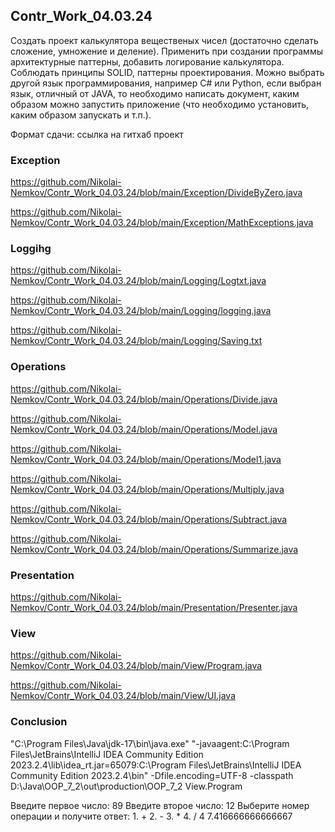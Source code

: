 ## Contr_Work_04.03.24

Создать проект калькулятора вещественых чисел (достаточно сделать сложение, умножение и деление).
Применить при создании программы архитектурные паттерны, добавить логирование калькулятора.
Соблюдать принципы SOLID, паттерны проектирования.
Можно выбрать другой язык программирования, например C# или Python, если выбран язык, отличный от JAVA, то необходимо написать документ, каким образом можно запустить приложение (что необходимо установить, каким образом запускать и т.п.).

Формат сдачи: ссылка на гитхаб проект

### Exception

https://github.com/Nikolai-Nemkov/Contr_Work_04.03.24/blob/main/Exception/DivideByZero.java

https://github.com/Nikolai-Nemkov/Contr_Work_04.03.24/blob/main/Exception/MathExceptions.java

### Loggihg

https://github.com/Nikolai-Nemkov/Contr_Work_04.03.24/blob/main/Logging/Logtxt.java

https://github.com/Nikolai-Nemkov/Contr_Work_04.03.24/blob/main/Logging/logging.java

https://github.com/Nikolai-Nemkov/Contr_Work_04.03.24/blob/main/Logging/Saving.txt


### Operations

https://github.com/Nikolai-Nemkov/Contr_Work_04.03.24/blob/main/Operations/Divide.java

https://github.com/Nikolai-Nemkov/Contr_Work_04.03.24/blob/main/Operations/Model.java

https://github.com/Nikolai-Nemkov/Contr_Work_04.03.24/blob/main/Operations/Model1.java

https://github.com/Nikolai-Nemkov/Contr_Work_04.03.24/blob/main/Operations/Multiply.java

https://github.com/Nikolai-Nemkov/Contr_Work_04.03.24/blob/main/Operations/Subtract.java

https://github.com/Nikolai-Nemkov/Contr_Work_04.03.24/blob/main/Operations/Summarize.java

### Presentation

https://github.com/Nikolai-Nemkov/Contr_Work_04.03.24/blob/main/Presentation/Presenter.java

### View

https://github.com/Nikolai-Nemkov/Contr_Work_04.03.24/blob/main/View/Program.java

https://github.com/Nikolai-Nemkov/Contr_Work_04.03.24/blob/main/View/UI.java

### Conclusion

"C:\Program Files\Java\jdk-17\bin\java.exe" "-javaagent:C:\Program Files\JetBrains\IntelliJ IDEA Community Edition 2023.2.4\lib\idea_rt.jar=65079:C:\Program Files\JetBrains\IntelliJ IDEA Community Edition 2023.2.4\bin" -Dfile.encoding=UTF-8 -classpath D:\Java\OOP_7_2\out\production\OOP_7_2 View.Program

Введите первое число: 
89
Введите второе число: 
12
Выберите номер операции и получите ответ: 
	1. + 
	2. - 
	3. * 
	4. / 
4
7.416666666666667


